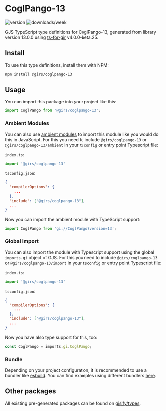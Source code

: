 
# CoglPango-13

![version](https://img.shields.io/npm/v/@girs/coglpango-13)
![downloads/week](https://img.shields.io/npm/dw/@girs/coglpango-13)


GJS TypeScript type definitions for CoglPango-13, generated from library version 13.0.0 using [ts-for-gir](https://github.com/gjsify/ts-for-gir) v4.0.0-beta.25.

## Install

To use this type definitions, install them with NPM:
```bash
npm install @girs/coglpango-13
```

## Usage

You can import this package into your project like this:
```ts
import CoglPango from '@girs/coglpango-13';
```

### Ambient Modules

You can also use [ambient modules](https://github.com/gjsify/ts-for-gir/tree/main/packages/cli#ambient-modules) to import this module like you would do this in JavaScript.
For this you need to include `@girs/coglpango-13` or `@girs/coglpango-13/ambient` in your `tsconfig` or entry point Typescript file:

`index.ts`:
```ts
import '@girs/coglpango-13'
```

`tsconfig.json`:
```json
{
  "compilerOptions": {
    ...
  },
  "include": ["@girs/coglpango-13"],
  ...
}
```

Now you can import the ambient module with TypeScript support: 

```ts
import CoglPango from 'gi://CoglPango?version=13';
```

### Global import

You can also import the module with Typescript support using the global `imports.gi` object of GJS.
For this you need to include `@girs/coglpango-13` or `@girs/coglpango-13/import` in your `tsconfig` or entry point Typescript file:

`index.ts`:
```ts
import '@girs/coglpango-13'
```

`tsconfig.json`:
```json
{
  "compilerOptions": {
    ...
  },
  "include": ["@girs/coglpango-13"],
  ...
}
```

Now you have also type support for this, too:

```ts
const CoglPango = imports.gi.CoglPango;
```

### Bundle

Depending on your project configuration, it is recommended to use a bundler like [esbuild](https://esbuild.github.io/). You can find examples using different bundlers [here](https://github.com/gjsify/ts-for-gir/tree/main/examples).

## Other packages

All existing pre-generated packages can be found on [gjsify/types](https://github.com/gjsify/types).

